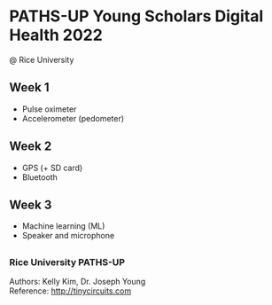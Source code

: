 # PATHS-UP Young Scholars Digital Health 2022 
@ Rice University

## **Week 1**
- Pulse oximeter  
- Accelerometer (pedometer)  

## **Week 2**
- GPS (+ SD card)
- Bluetooth  

## **Week 3**
- Machine learning (ML)
- Speaker and microphone

##  
### Rice University PATHS-UP  
Authors: Kelly Kim, Dr. Joseph Young  
Reference: http://tinycircuits.com
